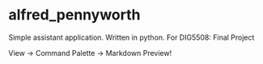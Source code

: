 # alfred_pennyworth
Simple assistant application. Written in python.
For DIG5508: Final Project

View -> Command Palette -> Markdown Preview!

